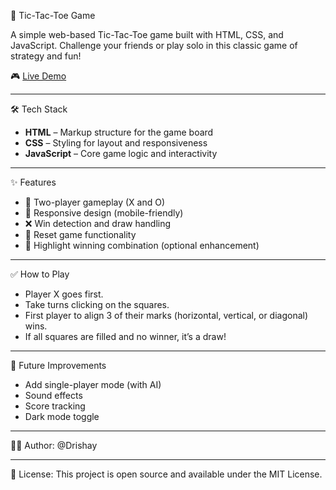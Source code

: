 🧠 Tic-Tac-Toe Game

A simple web-based Tic-Tac-Toe game built with HTML, CSS, and JavaScript. Challenge your friends or play solo in this classic game of strategy and fun!

🎮 [Live Demo](https://drishay.github.io/Tic-Tac-Toe/)

---

🛠 Tech Stack

- **HTML** – Markup structure for the game board
- **CSS** – Styling for layout and responsiveness
- **JavaScript** – Core game logic and interactivity

---

✨ Features

- 🔁 Two-player gameplay (X and O)
- 📱 Responsive design (mobile-friendly)
- ❌ Win detection and draw handling
- 🔄 Reset game functionality
- 🎉 Highlight winning combination (optional enhancement)


---

✅ How to Play
- Player X goes first.
- Take turns clicking on the squares.
- First player to align 3 of their marks (horizontal, vertical, or diagonal) wins.
- If all squares are filled and no winner, it’s a draw!

---

📌 Future Improvements
- Add single-player mode (with AI)
- Sound effects
- Score tracking
- Dark mode toggle

---

🧑‍💻 Author: @Drishay

---

📝 License:
This project is open source and available under the MIT License.
